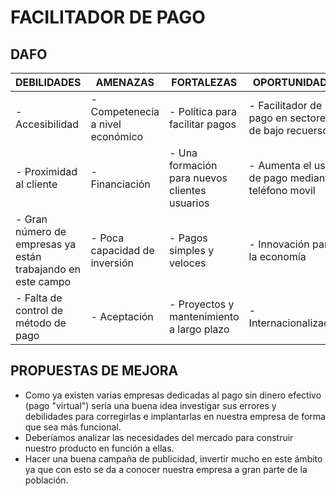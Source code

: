 # FACILITADOR DE PAGO
## DAFO

| **DEBILIDADES** | **AMENAZAS** | **FORTALEZAS** | **OPORTUNIDADES** |
| --- | --- | --- | --- |
| - Accesibilidad | - Competenecia a nivel económico | - Política para facilitar pagos | - Facilitador de pago en sectores de bajo recuersos |
| - Proximidad al cliente | - Financiación | - Una formación para nuevos clientes usuarios | - Aumenta el uso de pago mediante teléfono movil |
| - Gran número de empresas ya están trabajando en este campo | - Poca capacidad de inversión | - Pagos simples y veloces | - Innovación para la economía |
| - Falta de control de método de pago | - Aceptación | - Proyectos y mantenimiento a largo plazo | - Internacionalización |

## PROPUESTAS DE MEJORA

- Como ya existen varias empresas dedicadas al pago sin dinero efectivo (pago "virtual") sería una buena idea investigar sus errores y debilidades para corregirlas e implantarlas en nuestra empresa de forma que sea más funcional.
- Deberíamos analizar las necesidades del mercado para construir nuestro producto en función a ellas.
- Hacer una buena campaña de publicidad, invertir mucho en este ámbito ya que con esto se da a conocer nuestra empresa a gran parte de la población.
